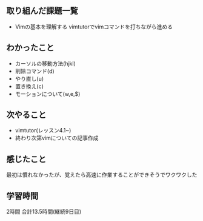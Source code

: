 ## 取り組んだ課題一覧
- Vimの基本を理解する
vimtutorでvimコマンドを打ちながら進める
## わかったこと
- カーソルの移動方法(hjkl)
- 削除コマンド(d)
- やり直し(u)
- 置き換え(c)
- モーションについて(w,e,$)
## 次やること
- vimtutor(レッスン4.1~)
- 終わり次第vimについての記事作成
## 感じたこと
最初は慣れなかったが、覚えたら高速に作業することができそうでワクワクした
## 学習時間
2時間
合計13.5時間(継続9日目)
